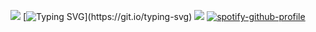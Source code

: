![](https://komarev.com/ghpvc/?username=circuitingwires&abbreviated=true&color=red&style=flat&label=rasins+girls💿)
[![Typing SVG](https://readme-typing-svg.herokuapp.com?font=Fira+Code&size=310&pause=1000&color=D7614B&repeat=false&random=true&width=10000&height=999&lines=Seriously%2C+I+think+some+of+those+brutes+are+already+growing+mustaches.;Raisins+Girls%2C+those+wanton+temptresses.+No+argument+from+me.;You+don't+like+little+kids.+Or+maybe+you+don't+like+Butters%3F+Either+way%2C+cool.;Yeah%2C+old+people+can+be+so+gross+with+their+wrinkles+and+wisdom.+Check!;More+of+a+samurai+guy%2C+huh;They+seem+more+annoying+than+scary%2C+but+this+is+your+thing.;Taste+like+crab+and+look+like+people.+Want+to+overthrow+mankind.+Those+guys.;You're+in+deep+cover+get+the+hell+out+of+here!;Dude%2C+get+out+of+here+-+you're+supposed+to+be+a+Freedom+Pal!;ButtLord%2C+you+shouldn't+be+here!;He+grabbed+my+proboscis!;Ha+Ha!+That's+right!+This+kid+is+here+to+take+back+my+father's+credit+card+you+buxom+thieves!;NOT+TRUE!+I+just+wanted+to+leave!;No+more+head+games!+Give+me+the+card+or+there's+gonna+be...trouble.;Here+it+is!+Now+my+dad+isn't+gonna+bust+my+ass!+I+gotta+get+this+back+to+his+dresser.;New+Kid%2C+you're+the+best.;I+wanna+go+home!;I+hate+it+here!;We're+gonna+die!+I'll+never+know+how+it's+like+to+make+love+with+a+woman!;You+kind+of+have+big+raisins+for+a+boy%2C+New+Kid.;Put+some+filters+on+it+to+make+us+pop!;Hey!;Aaagh!+Watch+the+wings!;That+hurt!;Don%E2%80%99t+be+a+dick!;Keep+your+ass+gas+inside!;Damn+my+mosquito+sense+of+smell!;Damn+my+mosquito+sense+of+smell!;Dude%2C+take+that+outside.;That+one+had+kind+of+a+sweet-and-sour+thing+happening...;What+did+I+do+to+deserve+that%3F;Hungry+for+justice!;Mosquito!;Dinner+is+served!+You+guys+are+dinner.;Oh+no%2C+ButtLord+-+your+Kryptonite!;We'll+get+these+ninjas+to+buzz+off!;She+needs+our+help!;I'll+take+you+on%2C+me!;I'm+ready+to+suck+ass+and+take+names...+Wait%2C+that+didn't+come+out+right.;Going+for+blood%2C+guys!;Hmmm%2C+who+to+infect%3F;Buzzing+into+action!;Taking+a+blood+sample%2C+now!;Taking+a+blood+sample%2C+now!;Crime+is+a+disease.+I'm+the+cure.;It's+disease-spreadin'+time!;Spreadin'+the+itch!;Not+even+a+citronella+candle+will+save+you+now!;Prepare+for+the+incredibly+annoying+sound+of+my+buzzing!;I'm+gonna+compromise+somebody's+immune+system!;I+feel+so...+Tingly.;Seriously%2C+guys%2C+the+wings+are+really+good.;Ready+to+be+sucked%2C+minion%3F;After+my+crime-fighting+career+is+over%2C+I'm+going+to+open+a+car+dealership.;Does+anybody+want+my+lemon+bar+recipe%3F;Huh.+Where+should+I+insert+my+proboscis+next%3F;Has+anyone+seen+standing+water+nearby%3F+I+got+the+breedin'+urge.;My+dad+lets+me+play+with+the+big+rolling+ladder+in+his+store's+stock+room.;I'm+going+to+build+a+pillow+fort+this+weekend.;Thursday+is+my+cheat+day%2C+I'm+gonna+binge+until+my+belly+distends.;On+Friday+nights+I+get+to+stay+up+an+extra+hour.;Saturday+is+my+day+to+just+sit+back%2C+pop+open+a+blood+bag+and+chill.;Can+I+have+a+ride+in+the+Tupper-Mech+sometime%3F;I'm+gonna+bug+the+Chaos+outta+you!;Damn%2C+I+got+alumminium+foil+up+my+proboscis.;Mosquito+pierces+Chaos+armor+with+ease!;Fresh+blood!;Bug+Bite!;Satisfying!;Blood+type+AB+positive!+Jackpot!;Blood+type+A%2C+you+must+be+a+fucking+know-it-all.;Oh%2C+nice%2C+blood+type+B%2C+you+must+be+fun+at+parties!;Oh+great%2C+another+O+negative;You+and+your+toilet+are+about+to+become+inseparable.;I+sucked+you%2C+and+now+it+sucks+to+be+you.;I+got+a+serious+buzz+off+of+that.)](https://git.io/typing-svg)
![](https://i.pinimg.com/736x/35/bb/22/35bb224763428ef6c3419238e39d488d.jpg)
[![spotify-github-profile](https://spotify-github-profile.kittinanx.com/api/view?uid=31qcwlth6q4onen5dhyzn34dau5m&cover_image=true&theme=natemoo-re&show_offline=true&background_color=121212&interchange=false&bar_color=D7614Bbar_color_cover=false)](https://spotify-github-profile.kittinanx.com/api/view?uid=31qcwlth6q4onen5dhyzn34dau5m&redirect=true)
